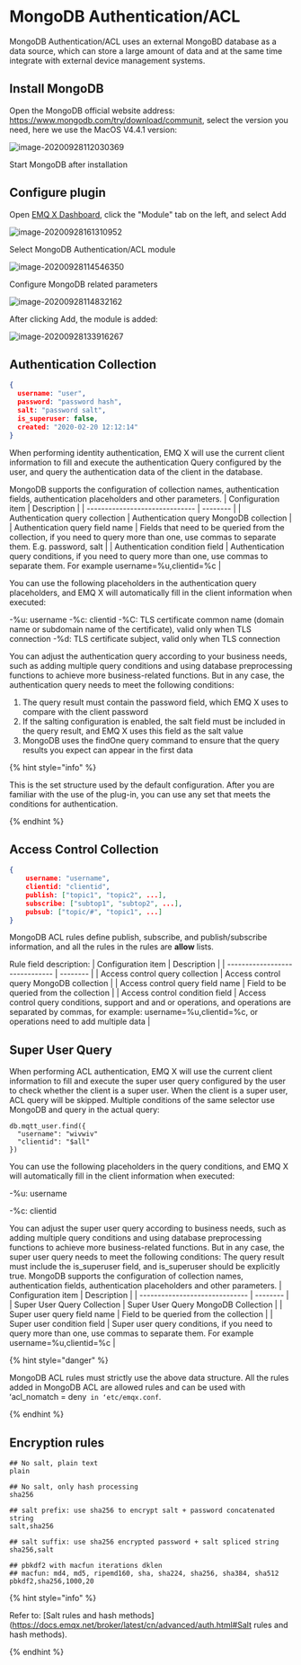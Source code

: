# MongoDB Authentication/ACL

MongoDB Authentication/ACL uses an external MongoBD database as a data source, which can store a large amount of data and at the same time integrate with external device management systems.

## Install MongoDB

Open the MongoDB official website address: https://www.mongodb.com/try/download/communit, select the version you need, here we use the MacOS V4.4.1 version:

![image-20200928112030369](./assets/auth_mongo1.png)

Start MongoDB after installation

## Configure plugin

Open [EMQ X Dashboard](http://127.0.0.1:18083/#/modules), click the "Module" tab on the left, and select Add

![image-20200928161310952](static/001.png)

Select MongoDB Authentication/ACL module

![image-20200928114546350](./assets/auth_mongo2.png)

Configure MongoDB related parameters

![image-20200928114832162](./assets/auth_mongo3.png)

After clicking Add, the module is added:

![image-20200928133916267](./assets/auth_mongo4.png)


## Authentication Collection

```json
{
  username: "user",
  password: "password hash",
  salt: "password salt",
  is_superuser: false,
  created: "2020-02-20 12:12:14"
}
```

When performing identity authentication, EMQ X will use the current client information to fill and execute the authentication Query configured by the user, and query the authentication data of the client in the database.

MongoDB supports the configuration of collection names, authentication fields, authentication placeholders and other parameters.
| Configuration item | Description |
| ------------------------------ | -------- |
| Authentication query collection | Authentication query MongoDB collection |
| Authentication query field name | Fields that need to be queried from the collection, if you need to query more than one, use commas to separate them. E.g. password, salt |
| Authentication condition field | Authentication query conditions, if you need to query more than one, use commas to separate them. For example username=%u,clientid=%c |

You can use the following placeholders in the authentication query placeholders, and EMQ X will automatically fill in the client information when executed:

-%u: username
-%c: clientid
-%C: TLS certificate common name (domain name or subdomain name of the certificate), valid only when TLS connection
-%d: TLS certificate subject, valid only when TLS connection

You can adjust the authentication query according to your business needs, such as adding multiple query conditions and using database preprocessing functions to achieve more business-related functions. But in any case, the authentication query needs to meet the following conditions:

1. The query result must contain the password field, which EMQ X uses to compare with the client password
2. If the salting configuration is enabled, the salt field must be included in the query result, and EMQ X uses this field as the salt value
3. MongoDB uses the findOne query command to ensure that the query results you expect can appear in the first data

{% hint style="info" %}

This is the set structure used by the default configuration. After you are familiar with the use of the plug-in, you can use any set that meets the conditions for authentication.

{% endhint %}

## Access Control Collection

```json
{
    username: "username",
    clientid: "clientid",
    publish: ["topic1", "topic2", ...],
    subscribe: ["subtop1", "subtop2", ...],
    pubsub: ["topic/#", "topic1", ...]
}
```

MongoDB ACL rules define publish, subscribe, and publish/subscribe information, and all the rules in the rules are **allow** lists.

Rule field description:
| Configuration item | Description |
| ------------------------------ | -------- |
| Access control query collection | Access control query MongoDB collection |
| Access control query field name | Field to be queried from the collection |
| Access control condition field | Access control query conditions, support and and or operations, and operations are separated by commas, for example: username=%u,clientid=%c, or operations need to add multiple data |

## Super User Query

When performing ACL authentication, EMQ X will use the current client information to fill and execute the super user query configured by the user to check whether the client is a super user. When the client is a super user, ACL query will be skipped.
Multiple conditions of the same selector use MongoDB and query in the actual query:

```
db.mqtt_user.find({
  "username": "wivwiv"
  "clientid": "$all"
})
```
You can use the following placeholders in the query conditions, and EMQ X will automatically fill in the client information when executed:

-%u: username

-%c: clientid

You can adjust the super user query according to business needs, such as adding multiple query conditions and using database preprocessing functions to achieve more business-related functions. But in any case, the super user query needs to meet the following conditions:
The query result must include the is_superuser field, and is_superuser should be explicitly true.
MongoDB supports the configuration of collection names, authentication fields, authentication placeholders and other parameters.
| Configuration item | Description |
| ------------------------------ | -------- |
| Super User Query Collection | Super User Query MongoDB Collection |
| Super user query field name | Field to be queried from the collection |
| Super user condition field | Super user query conditions, if you need to query more than one, use commas to separate them. For example username=%u,clientid=%c |

{% hint style="danger" %}

MongoDB ACL rules must strictly use the above data structure. All the rules added in MongoDB ACL are allowed rules and can be used with ʻacl_nomatch = deny` in ʻetc/emqx.conf`.

{% endhint %}

## Encryption rules

```shell
## No salt, plain text
plain

## No salt, only hash processing
sha256

## salt prefix: use sha256 to encrypt salt + password concatenated string
salt,sha256

## salt suffix: use sha256 encrypted password + salt spliced ​​string
sha256,salt

## pbkdf2 with macfun iterations dklen
## macfun: md4, md5, ripemd160, sha, sha224, sha256, sha384, sha512
pbkdf2,sha256,1000,20
```

{% hint style="info" %}

Refer to: [Salt rules and hash methods](https://docs.emqx.net/broker/latest/cn/advanced/auth.html#Salt rules and hash methods).

{% endhint %}
